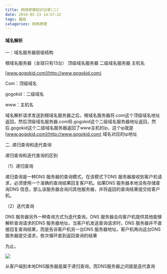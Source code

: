 ```yaml
---
title: 网络原理知识记录(二)
date: 2019-05-23 14:57:22
tags: 基础
catagories: 网络原理
---
```


#### 域名解析

一：域名服务器层级结构

根域名服务器（全球只有13台）  顶级域名服务器   二级域名服务器 主机名

[www.gogokid.com](http://www.gogokid.com)  

Com：顶级域名

gogokid：二级域名

www：主机名

域名解析请求发送到根域名服务器之后，根域名服务器将.com这个顶级域名地址返回，然后顶级域名服务器.com将.gogokid这个二级域名服务器地址返回，然后.gogokid这个二级域名服务器返回了www主机的ip，这个ip就是[www.gogokid.com](http://www.gogokid.com)  域名对应的ip地址

二. 递归查询和迭代查询

递归查询和迭代查询的区别

（1）递归查询

递归查询是一种DNS 服务器的查询模式，在该模式下DNS 服务器接收到客户机请求，必须使用一个准确的查询结果回复客户机。如果DNS 服务器本地没有存储查询DNS 信息，那么该服务器会询问其他服务器，并将返回的查询结果提交给客户机。

（2）迭代查询

DNS 服务器另外一种查询方式为迭代查询，DNS 服务器会向客户机提供其他能够解析查询请求的DNS 服务器地址，当客户机发送查询请求时，DNS 服务器并不直接回复查询结果，而是告诉客户机另一台DNS 服务器地址，客户机再向这台DNS 服务器提交请求，依次循环直到返回查询的结果

为止。

![](/image/domain.png)

从客户端到本地DNS服务器是属于递归查询，而DNS服务器之间就是迭代查询